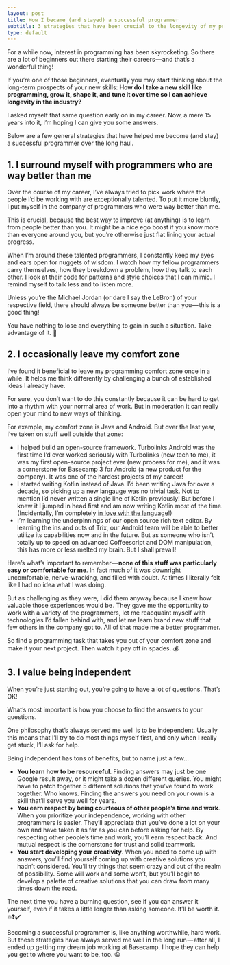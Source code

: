 ```yaml
---
layout: post
title: How I became (and stayed) a successful programmer
subtitle: 3 strategies that have been crucial to the longevity of my programming career
type: default
---
```


For a while now, interest in programming has been skyrocketing. So there are a lot of beginners out there starting their careers — and that’s a wonderful thing!

If you’re one of those beginners, eventually you may start thinking about the long-term prospects of your new skills: **How do I take a new skill like programming, grow it, shape it, and tune it over time so I can achieve longevity in the industry?**

I asked myself that same question early on in my career. Now, a mere 15 years into it, I’m hoping I can give you some answers.

Below are a few general strategies that have helped me become (and stay) a successful programmer over the long haul.

## 1. I surround myself with programmers who are way better than me

Over the course of my career, I’ve always tried to pick work where the people I’d be working with are exceptionally talented. To put it more bluntly, I put myself in the company of programmers who were way better than me.

This is crucial, because the best way to improve (at anything) is to learn from people better than you. It might be a nice ego boost if you know more than everyone around you, but you’re otherwise just flat lining your actual progress.

When I’m around these talented programmers, I constantly keep my eyes and ears open for nuggets of wisdom. I watch how my fellow programmers carry themselves, how they breakdown a problem, how they talk to each other. I look at their code for patterns and style choices that I can mimic. I remind myself to talk less and to listen more.

Unless you’re the Michael Jordan (or dare I say the LeBron) of your respective field, there should always be someone better than you — this is a good thing!

You have nothing to lose and everything to gain in such a situation. Take advantage of it. 🚀

## 2. I occasionally leave my comfort zone

I’ve found it beneficial to leave my programming comfort zone once in a while. It helps me think differently by challenging a bunch of established ideas I already have.

For sure, you don’t want to do this constantly because it can be hard to get into a rhythm with your normal area of work. But in moderation it can really open your mind to new ways of thinking.

For example, my comfort zone is Java and Android. But over the last year, I’ve taken on stuff well outside that zone:

* I helped build an open-source framework. Turbolinks Android was the first time I’d ever worked seriously with Turbolinks (new tech to me), it was my first open-source project ever (new process for me), and it was a cornerstone for Basecamp 3 for Android (a new product for the company). It was one of the hardest projects of my career!
* I started writing Kotlin instead of Java. I’d been writing Java for over a decade, so picking up a new langauge was no trivial task. Not to mention I’d never written a single line of Kotlin previously! But before I knew it I jumped in head first and am now writing Kotlin most of the time. (Incidentally, I’m completely [in love with the language](/2016/05/14/how-i-fell-in-love-with-a-programming-language.html)!)
* I’m learning the underpinnings of our open source rich text editor. By learning the ins and outs of Trix, our Android team will be able to better utilize its capabilities now and in the future. But as someone who isn’t totally up to speed on advanced Coffeescript and DOM manipulation, this has more or less melted my brain. But I shall prevail!

Here’s what’s important to remember — **none of this stuff was particularly easy or comfortable for me**. In fact much of it was downright uncomfortable, nerve-wracking, and filled with doubt. At times I literally felt like I had no idea what I was doing.

But as challenging as they were, I did them anyway because I knew how valuable those experiences would be . They gave me the opportunity to work with a variety of the programmers, let me reacquaint myself with technologies I’d fallen behind with, and let me learn brand new stuff that few others in the company got to. All of that made me a better programmer.

So find a programming task that takes you out of your comfort zone and make it your next project. Then watch it pay off in spades. 💰

## 3. I value being independent

When you’re just starting out, you’re going to have a lot of questions. That’s OK!

What’s most important is how you choose to find the answers to your questions.

One philosophy that’s always served me well is to be independent. Usually this means that I’ll try to do most things myself first, and only when I really get stuck, I’ll ask for help.

Being independent has tons of benefits, but to name just a few…

* **You learn how to be resourceful**. Finding answers may just be one Google result away, or it might take a dozen different queries. You might have to patch together 5 different solutions that you’ve found to work together. Who knows. Finding the answers you need on your own is a skill that’ll serve you well for years.
* **You earn respect by being courteous of other people’s time and work**. When you prioritize your independence, working with other programmers is easier. They’ll appreciate that you’ve done a lot on your own and have taken it as far as you can before asking for help. By respecting other people’s time and work, you’ll earn respect back. And mutual respect is the cornerstone for trust and solid teamwork.
* **You start developing your creativity**. When you need to come up with answers, you’ll find yourself coming up with creative solutions you hadn’t considered. You’ll try things that seem crazy and out of the realm of possibility. Some will work and some won’t, but you’ll begin to develop a palette of creative solutions that you can draw from many times down the road.

The next time you have a burning question, see if you can answer it yourself, even if it takes a little longer than asking someone. It’ll be worth it.🔥❓✔️

Becoming a successful programmer is, like anything worthwhile, hard work. But these strategies have always served me well in the long run — after all, I ended up getting my dream job working at Basecamp. I hope they can help you get to where you want to be, too. 😀
